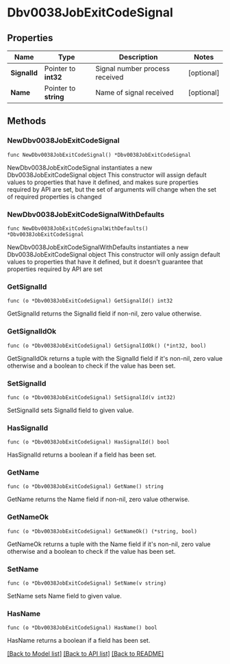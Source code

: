 # Dbv0038JobExitCodeSignal

## Properties

Name | Type | Description | Notes
------------ | ------------- | ------------- | -------------
**SignalId** | Pointer to **int32** | Signal number process received | [optional] 
**Name** | Pointer to **string** | Name of signal received | [optional] 

## Methods

### NewDbv0038JobExitCodeSignal

`func NewDbv0038JobExitCodeSignal() *Dbv0038JobExitCodeSignal`

NewDbv0038JobExitCodeSignal instantiates a new Dbv0038JobExitCodeSignal object
This constructor will assign default values to properties that have it defined,
and makes sure properties required by API are set, but the set of arguments
will change when the set of required properties is changed

### NewDbv0038JobExitCodeSignalWithDefaults

`func NewDbv0038JobExitCodeSignalWithDefaults() *Dbv0038JobExitCodeSignal`

NewDbv0038JobExitCodeSignalWithDefaults instantiates a new Dbv0038JobExitCodeSignal object
This constructor will only assign default values to properties that have it defined,
but it doesn't guarantee that properties required by API are set

### GetSignalId

`func (o *Dbv0038JobExitCodeSignal) GetSignalId() int32`

GetSignalId returns the SignalId field if non-nil, zero value otherwise.

### GetSignalIdOk

`func (o *Dbv0038JobExitCodeSignal) GetSignalIdOk() (*int32, bool)`

GetSignalIdOk returns a tuple with the SignalId field if it's non-nil, zero value otherwise
and a boolean to check if the value has been set.

### SetSignalId

`func (o *Dbv0038JobExitCodeSignal) SetSignalId(v int32)`

SetSignalId sets SignalId field to given value.

### HasSignalId

`func (o *Dbv0038JobExitCodeSignal) HasSignalId() bool`

HasSignalId returns a boolean if a field has been set.

### GetName

`func (o *Dbv0038JobExitCodeSignal) GetName() string`

GetName returns the Name field if non-nil, zero value otherwise.

### GetNameOk

`func (o *Dbv0038JobExitCodeSignal) GetNameOk() (*string, bool)`

GetNameOk returns a tuple with the Name field if it's non-nil, zero value otherwise
and a boolean to check if the value has been set.

### SetName

`func (o *Dbv0038JobExitCodeSignal) SetName(v string)`

SetName sets Name field to given value.

### HasName

`func (o *Dbv0038JobExitCodeSignal) HasName() bool`

HasName returns a boolean if a field has been set.


[[Back to Model list]](../README.md#documentation-for-models) [[Back to API list]](../README.md#documentation-for-api-endpoints) [[Back to README]](../README.md)


